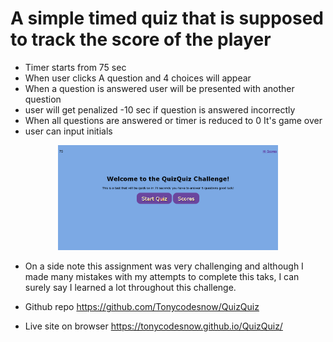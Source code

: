 # A simple timed quiz that is supposed to track the score of the player

* Timer starts from 75 sec
* When user clicks A question and 4 choices will appear
* When a question is answered user will be presented with another question
* user will get penalized -10 sec if question is answered incorrectly
* When all questions are answered or timer is reduced to 0 It's game over
* user can input initials 


<p align="center"><img src="./assets/images/Pix.png" width="70%"></p>



- On a side note this assignment was very challenging and although I made many mistakes with my attempts to complete this taks, I can surely say I learned a lot throughout this challenge. 

- Github repo https://github.com/Tonycodesnow/QuizQuiz

- Live site on browser https://tonycodesnow.github.io/QuizQuiz/